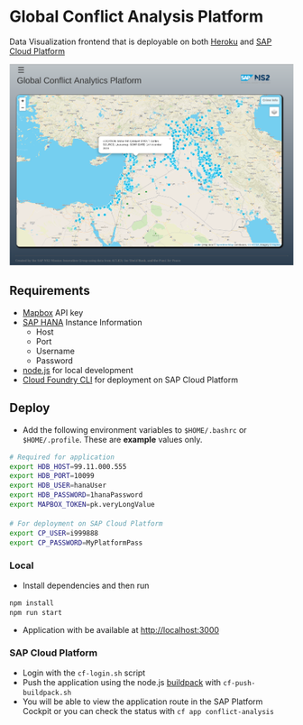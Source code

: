# Global Conflict Analysis Platform

Data Visualization frontend that is deployable on both [Heroku](https://www.heroku.com/) and [SAP Cloud Platform](https://cloudplatform.sap.com/index.html)

![screenshot](screenshots/screenshot1.png)

## Requirements
* [Mapbox](https://www.mapbox.com/) API key
* [SAP HANA](https://www.sap.com/products/hana.html) Instance Information
    * Host
    * Port
    * Username
    * Password
* [node.js](https://nodejs.org/en/) for local development
* [Cloud Foundry CLI](https://docs.cloudfoundry.org/cf-cli/) for deployment on SAP Cloud Platform

## Deploy
* Add the following environment variables to `$HOME/.bashrc` or `$HOME/.profile`. These are **example** values only.

``` bash
# Required for application
export HDB_HOST=99.11.000.555
export HDB_PORT=10099
export HDB_USER=hanaUser
export HDB_PASSWORD=1hanaPassword
export MAPBOX_TOKEN=pk.veryLongValue

# For deployment on SAP Cloud Platform
export CP_USER=i999888
export CP_PASSWORD=MyPlatformPass
```

### Local
* Install dependencies and then run

```bash
npm install
npm run start
```
* Application with be available at [http://localhost:3000](http://localhost:3000)

### SAP Cloud Platform
* Login with the `cf-login.sh` script
* Push the application using the node.js [buildpack](https://docs.cloudfoundry.org/buildpacks/node/index.html) with `cf-push-buildpack.sh`
* You will be able to view the application route in the SAP Platform Cockpit or you can check the status with `cf app conflict-analysis`